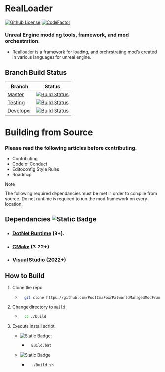 # RealLoader
[![Github License](https://img.shields.io/github/license/PoofImaFox/PalworldManagedModFramework.svg)]()
[![CodeFactor](https://www.codefactor.io/repository/github/PoofImaFox/PalworldManagedModFramework/badge)](https://www.codefactor.io/repository/github/PoofImaFox/PalworldManagedModFramework)
  
### Unreal Engine modding tools, framework, and mod orchestration.
- Realloader is a framework for loading, and orchestrating mod's created in various languages for unreal engine.

## Branch Build Status
| Branch | Status |
|--------|--------|
| [Master](/PoofImaFox/PalworldManagedModFramework/tree/master) | [![Build Status](https://dev.azure.com/PalworldNetCoreMods/Palworld%20Modding%20Framework/_apis/build/status%2FPoofImaFox.PalworldManagedModFramework?branchName=master)](https://dev.azure.com/PalworldNetCoreMods/Palworld%20Modding%20Framework/_build/latest?definitionId=1&branchName=master) |
| [Testing](/PoofImaFox/PalworldManagedModFramework/tree/master) | [![Build Status](https://dev.azure.com/PalworldNetCoreMods/Palworld%20Modding%20Framework/_apis/build/status%2FPoofImaFox.PalworldManagedModFramework?branchName=testing)](https://dev.azure.com/PalworldNetCoreMods/Palworld%20Modding%20Framework/_build/latest?definitionId=1&branchName=testing) |
| [Developer](/PoofImaFox/PalworldManagedModFramework/tree/master) | [![Build Status](https://dev.azure.com/PalworldNetCoreMods/Palworld%20Modding%20Framework/_apis/build/status%2FPoofImaFox.PalworldManagedModFramework?branchName=developer)](https://dev.azure.com/PalworldNetCoreMods/Palworld%20Modding%20Framework/_build/latest?definitionId=1&branchName=developer) |



# Building from Source
### Please read the following articles before contributing.
- Contributing
- Code of Conduct
- Editoconfig Style Rules
- Roadmap
  
> [!NOTE]
> The following required dependancies must be met in order to compile from source. Dotnet runtime is required to run the mod framework on every location.  

## Dependancies ![Static Badge](https://img.shields.io/badge/REQUIRED-darkred)
- ### [DotNet Runtime](https://dotnet.microsoft.com/en-us/download/dotnet) (8+).
- ### [CMake](https://cmake.org/download/) (3.22+)
- ### [Visual Studio](https://visualstudio.microsoft.com/downloads/) (2022+)

## How to Build
1. Clone the repo
    - ```bash
        git clone https://github.com/PoofImaFox/PalworldManagedModFramework
        ```
2. Change directory to `Build`  
    - ```bash
        cd ./build
        ```   
        
3.  Execute install script.  

    - ![Static Badge](https://img.shields.io/badge/Windows-blue):  
        - ```bash
            Build.bat
            ```
    - ![Static Badge](https://img.shields.io/badge/Linux-green)  
        - ```bash
            ./Build.sh
            ```
